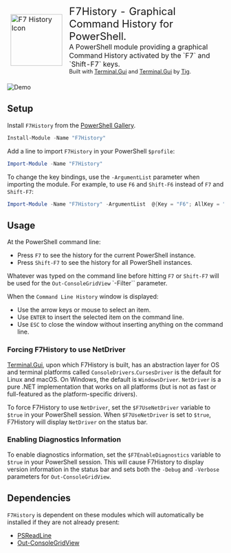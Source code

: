 <table >
  <tbody style="border: 0px">
    <tr style="border: 0px">
      <td rowspan="2" style="border: 0px">
        <img src="https://gui-cs.github.io/Terminal.Gui/images/F7HistoryIcon.png"
          alt="F7 History Icon"
          width="120px"/>
      </td>
      <td style="border: 0px">
        <span style="vertical-align:top;font-size: 1.5em;">F7History - Graphical Command History for PowerShell.</span>
        <br/>
        <span style="font-size: 1em">A PowerShell module providing a graphical Command History activated by the `F7` and `Shift-F7` keys.</span>
        <br/>
        <span style="font-size: .8em">Built with <a href="https://github.com/gui-cs/Terminal.Gui">Terminal.Gui</a> and <a href="https://github.com/PowerShell/GraphicalTools">Terminal.Gui</a> by <a href="https://github.com/tig">Tig</a>.</span>
      </td>
    </tr>
  </tbody>
</table>

![Demo](https://gui-cs.github.io/Terminal.Gui/images/F7History.gif)

## Setup

Install `F7History` from the [PowerShell Gallery](https://www.powershellgallery.com/packages/F7History/).

```ps1
Install-Module -Name "F7History"
```

Add a line to import `F7History` in your PowerShell `$profile`:

```ps1
Import-Module -Name "F7History"
```

To change the key bindings, use the `-ArgumentList` parameter when importing the module. For example, to use `F6` and `Shift-F6` instead of `F7` and `Shift-F7`:

```ps1
Import-Module -Name "F7History" -ArgumentList  @{Key = "F6"; AllKey = "Shift-F6"}
```

## Usage 

At the PowerShell command line:

* Press `F7` to see the history for the current PowerShell instance.
* Press `Shift-F7` to see the history for all PowerShell instances.

Whatever was typed on the command line before hitting `F7` or `Shift-F7` will be used for the `Out-ConsoleGridView` `-Filter`` parameter.

When the `Command Line History` window is displayed:

* Use the arrow keys or mouse to select an item.
* Use `ENTER` to insert the selected item on the command line.
* Use `ESC` to close the window without inserting anything on the command line.

### Forcing F7History to use NetDriver

[Terminal.Gui](https://github.com/gui-cs/Terminal.Gui), upon which F7History is built, has an abstraction layer for OS and terminal platforms called `ConsoleDrivers`.`CursesDriver` is the default for Linux and macOS. On Windows, the default is `WindowsDriver`. `NetDriver` is a pure .NET implementation that works on all platforms (but is not as fast or full-featured as the platform-specific drivers). 

To force F7History to use `NetDriver`, set the `$F7UseNetDriver` variable to `$true` in your PowerShell session. When `$F7UseNetDriver` is set to `$true`, F7History will display `NetDriver` on the status bar.

### Enabling Diagnostics Information

To enable diagnostics information, set the `$F7EnableDiagnostics` variable to `$true` in your PowerShell session. This will cause F7History to display version information in the status bar and sets both the `-Debug` and `-Verbose` parameters for `Out-ConsoleGridView`.

## Dependencies

`F7History` is dependent on these modules which will automatically be installed if they are not already present:

* [PSReadLine](https://www.powershellgallery.com/packages/PSReadLine)
* [Out-ConsoleGridView](https://www.powershellgallery.com/packages/Microsoft.PowerShell.ConsoleGuiTools)
